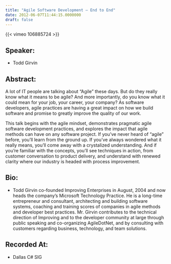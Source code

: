 ```yaml
---
title: "Agile Software Development – End to End"
date: 2012-06-07T11:44:15.0000000
draft: false
---
```


{{< vimeo 106885724 >}}

## Speaker:

 - Todd Girvin

## Abstract:

<p>A lot of IT people are talking about “Agile” these days. But do they really know what it means to be agile? And more importantly, do you know what it could mean for your job, your career, your company? As software developers, agile practices are having a great impact on how we build software and promise to greatly improve the quality of our work.</p>
<p>This talk begins with the agile mindset, demonstrates pragmatic agile software development practices, and explores the impact that agile methods can have on any software project. If you’ve never heard of “agile” before, you’ll learn from the ground up. If you’ve always wondered what it really means, you’ll come away with a crystalized understanding. And if you’re familiar with the concepts, you’ll see techniques in action, from customer conversation to product delivery, and understand with renewed clarity where our industry is headed with process improvement. </p>

## Bio:

 - <p>Todd Girvin co-founded Improving Enterprises in August, 2004 and now heads the company’s Microsoft Technology Practice. He is a long-time entrepreneur and consultant, architecting and building software systems, coaching and training scores of companies in agile methods and developer best practices. Mr. Girvin contributes to the technical direction of Improving and to the developer community at large through public speaking and co-organizing AgileDotNet, and by consulting with customers regarding business, technology, and team solutions.</p>

## Recorded At:

 - Dallas C# SIG

